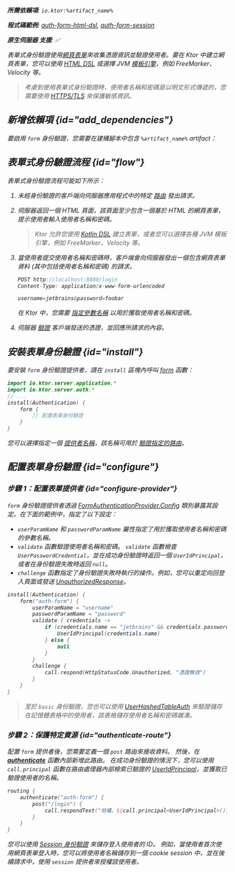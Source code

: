 [//]: # (title: Ktor 伺服器中的表單式身份驗證)

<show-structure for="chapter" depth="2"/>

<var name="artifact_name" value="ktor-server-auth"/>

<tldr>
<p>
<b>所需依賴項</b>: <code>io.ktor:%artifact_name%</code>
</p>
<p>
<b>程式碼範例</b>:
<a href="https://github.com/ktorio/ktor-documentation/tree/%ktor_version%/codeSnippets/snippets/auth-form-html-dsl">auth-form-html-dsl</a>,
<a href="https://github.com/ktorio/ktor-documentation/tree/%ktor_version%/codeSnippets/snippets/auth-form-session">auth-form-session</a>
</p>
<p>
    <b><Links href="/ktor/server-native" summary="Ktor 支援 Kotlin/Native，並且允許您在沒有額外運行時或虛擬機器的情況下運行伺服器。">原生伺服器</Links> 支援</b>: ✅
</p>
</tldr>

表單式身份驗證使用[網頁表單](https://developer.mozilla.org/en-US/docs/Learn/Forms)來收集憑證資訊並驗證使用者。要在 Ktor 中建立網頁表單，您可以使用 [HTML DSL](server-html-dsl.md#html_response) 或選擇 JVM [模板引擎](server-templating.md)，例如 FreeMarker、Velocity 等。

> 考慮到使用表單式身份驗證時，使用者名稱和密碼是以明文形式傳遞的，您需要使用 [HTTPS/TLS](server-ssl.md) 來保護敏感資訊。

## 新增依賴項 {id="add_dependencies"}
要啟用 `form` 身份驗證，您需要在建構腳本中包含 `%artifact_name%` artifact：

<Tabs group="languages">
    <TabItem title="Gradle (Kotlin)" group-key="kotlin">
        <code-block lang="Kotlin" code="            implementation(&quot;io.ktor:%artifact_name%:$ktor_version&quot;)"/>
    </TabItem>
    <TabItem title="Gradle (Groovy)" group-key="groovy">
        <code-block lang="Groovy" code="            implementation &quot;io.ktor:%artifact_name%:$ktor_version&quot;"/>
    </TabItem>
    <TabItem title="Maven" group-key="maven">
        <code-block lang="XML" code="            &lt;dependency&gt;&#10;                &lt;groupId&gt;io.ktor&lt;/groupId&gt;&#10;                &lt;artifactId&gt;%artifact_name%-jvm&lt;/artifactId&gt;&#10;                &lt;version&gt;${ktor_version}&lt;/version&gt;&#10;            &lt;/dependency&gt;"/>
    </TabItem>
</Tabs>

## 表單式身份驗證流程 {id="flow"}

表單式身份驗證流程可能如下所示：

1. 未經身份驗證的客戶端向伺服器應用程式中的特定 [路由](server-routing.md) 發出請求。
2. 伺服器返回一個 HTML 頁面，該頁面至少包含一個基於 HTML 的網頁表單，提示使用者輸入使用者名稱和密碼。 
   > Ktor 允許您使用 [Kotlin DSL](server-html-dsl.md) 建立表單，或者您可以選擇各種 JVM 模板引擎，例如 FreeMarker、Velocity 等。
3. 當使用者提交使用者名稱和密碼時，客戶端會向伺服器發出一個包含網頁表單資料 (其中包括使用者名稱和密碼) 的請求。
   
   ```kotlin
   POST http://localhost:8080/login
   Content-Type: application/x-www-form-urlencoded
   
   username=jetbrains&password=foobar
   
   ```
   
   在 Ktor 中，您需要 [指定參數名稱](#configure-provider) 以用於獲取使用者名稱和密碼。

4. 伺服器 [驗證](#configure-provider) 客戶端發送的憑證，並回應所請求的內容。

## 安裝表單身份驗證 {id="install"}
要安裝 `form` 身份驗證提供者，請在 `install` 區塊內呼叫 [form](https://api.ktor.io/ktor-server/ktor-server-plugins/ktor-server-auth/io.ktor.server.auth/form.html) 函數：

```kotlin
import io.ktor.server.application.*
import io.ktor.server.auth.*
// ...
install(Authentication) {
    form {
        // 配置表單身份驗證
    }
}
```

您可以選擇指定一個 [提供者名稱](server-auth.md#provider-name)，該名稱可用於 [驗證指定的路由](#authenticate-route)。

## 配置表單身份驗證 {id="configure"}

### 步驟 1：配置表單提供者 {id="configure-provider"}
`form` 身份驗證提供者透過 [FormAuthenticationProvider.Config](https://api.ktor.io/ktor-server/ktor-server-plugins/ktor-server-auth/io.ktor.server.auth/-form-authentication-provider/-config/index.html) 類別暴露其設定。在下面的範例中，指定了以下設定：
* `userParamName` 和 `passwordParamName` 屬性指定了用於獲取使用者名稱和密碼的參數名稱。
* `validate` 函數驗證使用者名稱和密碼。
  `validate` 函數檢查 `UserPasswordCredential`，並在成功身份驗證時返回一個 `UserIdPrincipal`，或者在身份驗證失敗時返回 `null`。
* `challenge` 函數指定了身份驗證失敗時執行的操作。例如，您可以重定向回登入頁面或發送 [UnauthorizedResponse](https://api.ktor.io/ktor-server/ktor-server-plugins/ktor-server-auth/io.ktor.server.auth/-unauthorized-response/index.html)。

```kotlin
install(Authentication) {
    form("auth-form") {
        userParamName = "username"
        passwordParamName = "password"
        validate { credentials ->
            if (credentials.name == "jetbrains" && credentials.password == "foobar") {
                UserIdPrincipal(credentials.name)
            } else {
                null
            }
        }
        challenge {
            call.respond(HttpStatusCode.Unauthorized, "憑證無效")
        }
    }
}
```

> 至於 `basic` 身份驗證，您也可以使用 [UserHashedTableAuth](server-basic-auth.md#validate-user-hash) 來驗證儲存在記憶體表格中的使用者，該表格儲存使用者名稱和密碼雜湊。

### 步驟 2：保護特定資源 {id="authenticate-route"}

配置 `form` 提供者後，您需要定義一個 `post` 路由來接收資料。
然後，在 **[authenticate](server-auth.md#authenticate-route)** 函數內部新增此路由。
在成功身份驗證的情況下，您可以使用 `call.principal` 函數在路由處理器內部檢索已驗證的 [UserIdPrincipal](https://api.ktor.io/ktor-server/ktor-server-plugins/ktor-server-auth/io.ktor.server.auth/-user-id-principal/index.html)，並獲取已驗證使用者的名稱。

```kotlin
routing {
    authenticate("auth-form") {
        post("/login") {
            call.respondText("哈囉，${call.principal<UserIdPrincipal>()?.name}！")
        }
    }
}
```

您可以使用 [Session 身份驗證](server-session-auth.md) 來儲存登入使用者的 ID。
例如，當使用者首次使用網頁表單登入時，您可以將使用者名稱儲存到一個 cookie session 中，並在後續請求中，使用 `session` 提供者來授權該使用者。